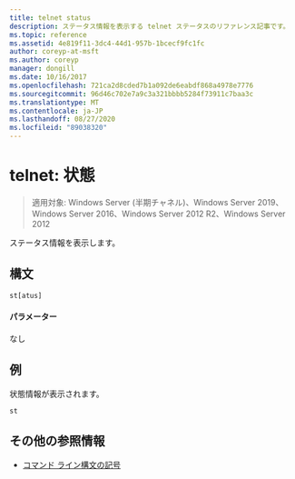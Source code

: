 ```yaml
---
title: telnet status
description: ステータス情報を表示する telnet ステータスのリファレンス記事です。
ms.topic: reference
ms.assetid: 4e819f11-3dc4-44d1-957b-1bcecf9fc1fc
author: coreyp-at-msft
ms.author: coreyp
manager: dongill
ms.date: 10/16/2017
ms.openlocfilehash: 721ca2d8cded7b1a092de6eabdf868a4978e7776
ms.sourcegitcommit: 96d46c702e7a9c3a321bbbb5284f73911c7baa3c
ms.translationtype: MT
ms.contentlocale: ja-JP
ms.lasthandoff: 08/27/2020
ms.locfileid: "89038320"
---
```

# <a name="telnet-status"></a>telnet: 状態

> 適用対象: Windows Server (半期チャネル)、Windows Server 2019、Windows Server 2016、Windows Server 2012 R2、Windows Server 2012

ステータス情報を表示します。

## <a name="syntax"></a>構文
```
st[atus]
```
#### <a name="parameters"></a>パラメーター
なし
## <a name="examples"></a>例
状態情報が表示されます。
```
st
```
## <a name="additional-references"></a>その他の参照情報
- [コマンド ライン構文の記号](command-line-syntax-key.md)
